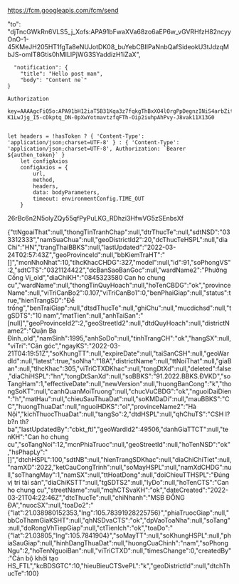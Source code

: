 https://fcm.googleapis.com/fcm/send

  "to": "djTncGWkRn6VLS5_j_Xofs:APA91bFwaXVa68zo6aEP6w_vGVRHfzH82ncyyOnO-1-45KMeJH205HT1fgTa8eNUJotDK08_buYebCBIIPaNnbQafSideokU3tJdzqMbJS-omIT8Gtis0hMILIPjWG3SYaddizH1iZaX",
  
      "notification": {
        "title": "Hello post man",
        "body": "Content ne`"
    }
    
    Authorization
    
    key=AAAAgcFiQ5o:APA91bH12iaT5B31Kqa3z7fqkgThBxXO4lOrgPpDegnzINiS4arbZitcWASt3tMAyu_TpvTc2l-K1LwJjg_I5-cDkptq_DN-0pXwYotmavtzfqFTh-Oip2iuhpAhPvy-J8vak11X13G0
    
    
    let headers = !hasToken ? { 'Content-Type': 'application/json;charset=UTF-8' } : { 'Content-Type': 'application/json;charset=UTF-8', Authorization: `Bearer ${authen_token}` }
		let configAxios
		configAxios = {
			url,
			method,
			headers,
			data: bodyParameters,
			timeout: environmentConfig.TIME_OUT
		}

26rBc6n2N5olyZQy55qfPyPuLKG_RDhzi3HfwVG5zSEnbsXf



{"ttNgoaiThat":null,"thongTinTranhChap":null,"dtrThucTe":null,"sdtNSD":"033312333","namSuaChua":null,"geoDistrictId2":20,"dcThucTeHSPL":null,"diaChi":"HN","trangThaiBBKS":null,"lastUpdated":"2022-03-24T02:57:43Z","geoProvinceId":null,"bbKiemTraHT":"[]","mcnNhoNhat":10,"tlhcKhacCHDG":327,"model":null,"id":91,"soPhongVS":2,"sdtCTS":"0321124422","dcBanSaoBanGoc":null,"wardName2":"Phường Cống Vị_old","diaChiKH":"0845323580 Can ho chung cu","wardName":null,"thongTinQuyHoach":null,"hoTenCBDG":"ok","provinceName":null,"viTriCanBo2":0.107,"viTriCanBo1":0,"benPhaiGiap":null,"status":true,"hienTrangSD":"Để trống","benTraiGiap":null,"dtsdThucTe":null,"ghiChu":null,"mucdichsd":null,"tgSDTS":"10 nam","matTien":null,"anhTaiSan":"[null]","geoProvinceId2":2,"geoStreetId2":null,"dtdQuyHoach":null,"districtName2":"Quận Ba Đình_old","namSinh":1995,"anhSoDo":null,"tinhTrangCH":"ok","hangSX":null,"viTri":"Căn góc","ngayKS":"2022-03-21T04:19:51Z","soKhungTT":null,"expireDate":null,"taiSanCSH":null,"geoWardId":null,"latest":true,"soNha":"18A","districtName":null,"ttNoiThat":null,"giaBan":null,"tlhcKhac":305,"viTriCTXDKhac":null,"tongDtXd":null,"deleted":false,"diaChiHSPL":"hn","tongDtSanXd":null,"soBBKS":"91.2022.BBKS.ĐVKD","soTangHam":1,"effectiveDate":null,"newVersion":null,"huongBanCong":"k","thongSoKT":null,"canhQuanMoiTruong":null,"chucVuCBDG":"ok","nguoiDaiDien":"h","matHau":null,"chieuSauThuaDat":null,"soKMDaDi":null,"mauBBKS":"CC","huongThuaDat":null,"nguoiHDKS":"ol","provinceName2":"Hà Nội","kichThuocThuaDat":null,"tangSo":2,"dtdHSPL":null,"qhChuTS":"CSH l? b?n th? ba","lastUpdatedBy":"cbkt_ftl","geoWardId2":49506,"danhGiaTTCT":null,"tenKH":"Can ho chung cu","soTangNoi":12,"mcnPhiaTruoc":null,"geoStreetId":null,"hoTenNSD":"ok","hsPhapLy":"[]","dtchHSPL":100,"sdtNB":null,"hienTrangSDKhac":null,"diaChiChiTiet":null,"namXD":2022,"ketCauCongTrinh":null,"soMayHSPL":null,"namXdCHDG":null,"soThangMay":1,"namSX":null,"ttHoatDong":null,"doiChieuTTHSPL":"Đúng vị trí tài sản","diaChiKSTT":null,"tgSDTS2":null,"lyDo":null,"hoTenCTS":"Can ho chung cu","streetName":null,"mqhCTSvaKH":"ok","dateCreated":"2022-03-21T04:22:46Z","dtcThucTe":null,"chiNhanh":"MSB ĐỐNG ĐA","nuocSX":null,"toaDo2":"{\"lat\":21.038980152353,\"lng\":105.78391928225756}","phiaTruocGiap":null,"bbCoThamGiaKSHT":null,"qhNSDvaCTS":"ok","dpVaoToaNha":null,"soTang":null,"doRongVhTiepGiap":null,"ctTienIch":"ok","toaDo":"{\"lat\":21.03805,\"lng\":105.7841904}","soMayTT":null,"soKhungHSPL":null,"phiaSauGiap":null,"hinhDangThuaDat":null,"huongCuaChinh":"nam","soPhongNgu":2,"hoTenNguoiBan":null,"viTriCTXD":null,"timesChange":0,"createdBy":"Cán bộ khởi tạo HS_FTL","kcBDSGTC":10,"hieuBieuCTSvePL":"k","geoDistrictId":null,"dtchThucTe":100}
